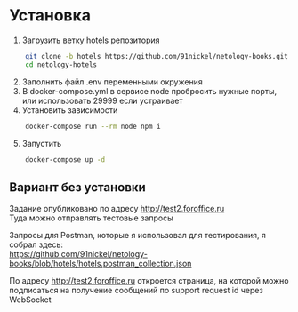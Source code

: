 # Установка
1. Загрузить ветку hotels репозитория  
```bash
    git clone -b hotels https://github.com/91nickel/netology-books.git netology-hotels
    cd netology-hotels
```

2. Заполнить файл .env переменными окружения
3. В docker-compose.yml в сервисе node пробросить нужные порты, или использовать 29999 если устраивает
4. Установить зависимости  
```bash
    docker-compose run --rm node npm i
```
5. Запустить  
```bash
    docker-compose up -d
```

## Вариант без установки
Задание опубликовано по адресу http://test2.foroffice.ru  
Туда можно отправлять тестовые запросы

Запросы для Postman, которые я использовал для тестирования, я собрал здесь:  
https://github.com/91nickel/netology-books/blob/hotels/hotels.postman_collection.json  

По адресу http://test2.foroffice.ru откроется страница, на которой можно подписаться на получение сообщений по support request id через WebSocket  
